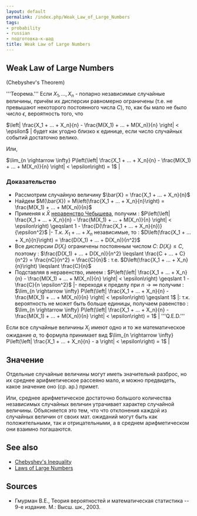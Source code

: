 ```yaml
---
layout: default
permalink: /index.php/Weak_Law_of_Large_Numbers
tags:
- probability
- russian
- подготовка-к-шад
title: Weak Law of Large Numbers
---
```

## Weak Law of Large Numbers

(Chebyshev's Theorem)

'''Теорема.''' Если $X_1, ..., X_n$ - попарно независимые случайные величины, причём их дисперсии равномерно ограничены (т.е. не превышают некоторого постоянного числа $C$), то, как бы мало не было число $\epsilon$, вероятность того, что

$\left|  \frac{X_1 + ... + X_n}{n} - \frac{M(X_1) + ... + M(X_n)}{n} \right| < \epsilon$ |
будет как угодно близко к единице, если число случайных событий достаточно велико.

Или, 

$\lim_{n \rightarrow \infty} P\left(\left|  \frac{X_1 + ... + X_n}{n} - \frac{M(X_1) + ... + M(X_n)}{n} \right| < \epsilon\right) = 1$ |

### Доказательство

- Рассмотрим случайную величину $\bar{X} = \frac{X_1 + ... + X_n}{n}$
- Найдем $M(\bar{X}) = M\left(\frac{X_1 + ... + X_n}{n}\right) = \frac{M(X_1) + ... + M(X_n)}{n}$
- Применяя к $\bar{X}$ [неравенство Чебышева](Chebyshev's_Inequality), получим
: $P\left(\left|  \frac{X_1 + ... + X_n}{n} - \frac{M(X_1) + ... + M(X_n)}{n} \right| < \epsilon\right) \geqslant 1 - \frac{D(\frac{X_1 + ... + X_n}{n})}{\epsilon^2}$ |- Т.к. $X_1 + ... + X_n$ независимые, то 
: $D\left(\frac{X_1 + ... + X_n}{n}\right) = \frac{D(X_1) + ... + D(X_n)}{n^2}$
- Все дисперсии $D(X_i)$ ограничены постоянным числом $C$: $D(X_i) \leqslant C$, поэтому 
: $\frac{D(X_1) + ... + D(X_n)}{n^2} \leqslant \frac{C + ... + C}{n^2} = \frac{nC}{n^2} = \frac{C}{n}$
: т.е. $D\left(\frac{X_1 + ... + X_n}{n}\right) \leqslant \frac{C}{n}$
- Подставляя в неравенство, имеем
: $P\left(\left|  \frac{X_1 + ... + X_n}{n} - \frac{M(X_1) + ... + M(X_n)}{n} \right| < \epsilon\right) \geqslant 1 - \frac{C}{n \epsilon^2}$ |- переходя к пределу при $n \rightarrow \infty$ получим
: $\lim_{n \rightarrow \infty} P\left(\left|  \frac{X_1 + ... + X_n}{n} - \frac{M(X_1) + ... + M(X_n)}{n} \right| < \epsilon\right) \geqslant 1$ |: т.к. вероятность не может быть больше единицы, получаем равенство 
: $\lim_{n \rightarrow \infty} P\left(\left|  \frac{X_1 + ... + X_n}{n} - \frac{M(X_1) + ... + M(X_n)}{n} \right| < \epsilon\right) = 1$ |
'''Q.E.D.'''



Если все случайные величины $X_i$ имеют одно и то же математическое ожидание $a$, то формула принимает вид 
$\lim_{n \rightarrow \infty} P\left(\left|  \frac{X_1 + ... + X_n}{n} - a \right| < \epsilon\right) = 1$ |

## Значение
Отдельные случайные величины могут иметь значительнй разброс, но их среднее арифметическое рассеяно мало, и можно предвидеть, какое значение оно (ср. ар.) примет. 

Или, среднее арифметическое достаточно большого количества независимых случайных величин утрачивает характер случайной величины. Объясняется это тем, что что отклонения каждой из случайных величин от своих мат. ожиданий могут быть как положительными, так и отрицательными, а в среднем арифметическом они взаимно погашаются. 


## See also
- [Chebyshev's Inequality](Chebyshev's_Inequality)
- [Laws of Large Numbers](Laws_of_Large_Numbers)

## Sources
- Гмурман В.Е., Теория вероятностей и математическая статистика -- 9-е издание. М.: Высш. шк., 2003.
